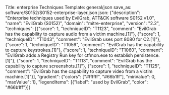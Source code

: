 Title: enterprise Techniques
Template: general/json
save_as: software/S0152/S0152-enterprise-layer.json
json: {"description": "Enterprise techniques used by EvilGrab, ATT&CK software S0152 v1.0", "name": "EvilGrab (S0152)", "domain": "mitre-enterprise", "version": "2.2", "techniques": [{"score": 1, "techniqueID": "T1123", "comment": "EvilGrab has the capability to capture audio from a victim machine.[1]"}, {"score": 1, "techniqueID": "T1043", "comment": "EvilGrab uses port 8080 for C2.[1]"}, {"score": 1, "techniqueID": "T1056", "comment": "EvilGrab has the capability to capture keystrokes.[1]"}, {"score": 1, "techniqueID": "T1060", "comment": "EvilGrab adds a Registry Run key for ctfmon.exe to establish persistence.[1]"}, {"score": 1, "techniqueID": "T1113", "comment": "EvilGrab has the capability to capture screenshots.[1]"}, {"score": 1, "techniqueID": "T1125", "comment": "EvilGrab has the capability to capture video from a victim machine.[1]"}], "gradient": {"colors": ["#ffffff", "#66b1ff"], "minValue": 0, "maxValue": 1}, "legendItems": [{"label": "used by EvilGrab", "color": "#66b1ff"}]}